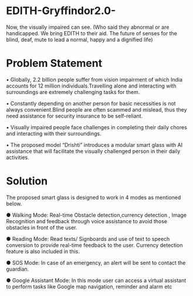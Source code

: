 # EDITH-Gryffindor2.0-
Now, the visually impaired can see. (Who said they abnormal or are handicapped. We bring EDITH to their aid. The future of senses for the blind, deaf, mute to lead a normal, happy and a dignified life)
# Problem Statement
• Globally, 2.2 billion people suffer from vision impairment of which India
accounts for 12 million individuals.Travelling alone and interacting with
surroundings are extremely challenging tasks for them.


• Constantly depending on another person for basic necessities is not always
convenient.Blind people are often scammed and mislead, thus they need
assistance for security insurance to be self-reliant.


• Visually impaired people face challenges in completing their daily chores and
interacting with their surroundings.


• The proposed model “Drishti” introduces a modular smart glass with AI
assistance that will facilitate the visually challenged person in their daily
activities.


# Solution


The proposed smart glass is designed to work in 4 modes as mentioned below.


● Walking Mode: Real-time Obstacle detection,currency detection , Image
Recognition and feedback through voice assistance to avoid those obstacles in
front of the user.


● Reading Mode: Read texts/ Signboards and use of text to speech conversion to
provide real-time feedback to the user. Currency detection feature is also included
in this.


● SOS Mode: In case of an emergency, an alert will be sent to contact the guardian.


● Google Assistant Mode: In this mode user can access a virtual assistant to
perform tasks like Google map navigation, reminder and alarm etc
